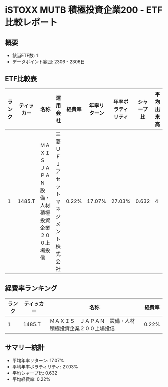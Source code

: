 # iSTOXX MUTB 積極投資企業200 - ETF比較レポート

## 概要
- 該当ETF数: 1
- データポイント範囲: 2306 - 2306日

## ETF比較表
| ランク | ティッカー | 名称 | 運用会社 | 経費率 | 年率リターン | 年率ボラティリティ | シャープ比 | 平均出来高 |
| --- | --- | --- | --- | --- | --- | --- | --- | --- |
| 1 | 1485.T | ＭＡＸＩＳ　ＪＡＰＡＮ　設備・人材積極投資企業２００上場投信 | 三菱ＵＦＪアセットマネジメント株式会社 | 0.22% | 17.07% | 27.03% | 0.632 | 4 |

## 経費率ランキング
| ランク | ティッカー | 名称 | 経費率 |
| --- | --- | --- | --- |
| 1 | 1485.T | ＭＡＸＩＳ　ＪＡＰＡＮ　設備・人材積極投資企業２００上場投信 | 0.22% |

## サマリー統計
- 平均年率リターン: 17.07%
- 平均年率ボラティリティ: 27.03%
- 平均シャープ比: 0.632
- 平均経費率: 0.22%
